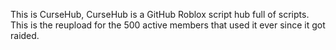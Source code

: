 This is CurseHub, CurseHub is a GitHub Roblox script hub full of scripts. This is the reupload for the 500 active members that used it ever since it got raided.
